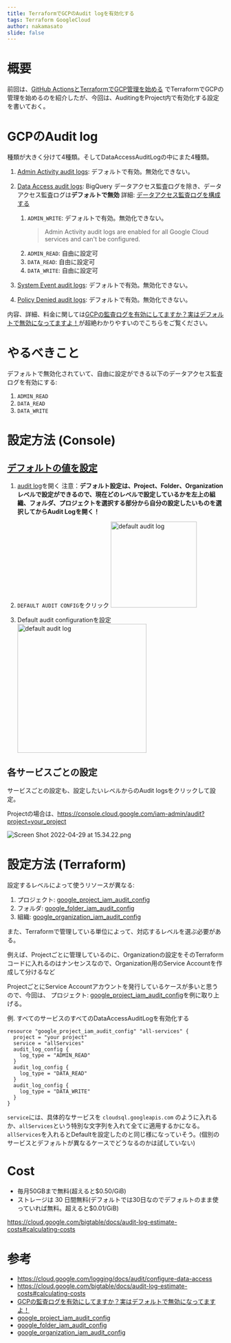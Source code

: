 ```yaml
---
title: TerraformでGCPのAudit logを有効化する
tags: Terraform GoogleCloud
author: nakamasato
slide: false
---
```

# 概要

前回は、[GitHub ActionsとTerraformでGCP管理を始める](https://qiita.com/nakamasato/items/fcd52b675419bd2d34d9) でTerraformでGCPの管理を始めるのを紹介したが、今回は、AuditingをProject内で有効化する設定を書いておく。

# GCPのAudit log

種類が大きく分けて4種類。そしてDataAccessAuditLogの中にまた4種類。

1. [Admin Activity audit logs](https://cloud.google.com/logging/docs/audit#admin-activity): デフォルトで有効。無効化できない。
1. [Data Access audit logs](https://cloud.google.com/logging/docs/audit#data-access): BigQuery データアクセス監査ログを除き、データアクセス監査ログは**デフォルトで無効** 詳細: [データアクセス監査ログを構成する](https://cloud.google.com/logging/docs/audit/configure-data-access)
    1. `ADMIN_WRITE`: デフォルトで有効。無効化できない。
        > Admin Activity audit logs are enabled for all Google Cloud services and can't be configured.
    1. `ADMIN_READ`: 自由に設定可
    1. `DATA_READ`: 自由に設定可
    1. `DATA_WRITE`: 自由に設定可

1. [System Event audit logs](https://cloud.google.com/logging/docs/audit#system-event): デフォルトで有効。無効化できない。
1. [Policy Denied audit logs](https://cloud.google.com/logging/docs/audit#policy_denied): デフォルトで有効。無効化できない。

内容、詳細、料金に関しては[GCPの監査ログを有効にしてますか？実はデフォルトで無効になってますよ！](https://zenn.dev/nekoshita/articles/9fdfec20ed122b)が超絶わかりやすいのでこちらをご覧ください。

# やるべきこと
デフォルトで無効化されていて、自由に設定ができる以下のデータアクセス監査ログを有効にする:
1. `ADMIN_READ`
1. `DATA_READ`
1. `DATA_WRITE`

# 設定方法 (Console)

## [デフォルトの値を設定](https://cloud.google.com/logging/docs/audit/configure-data-access#config-console-default)


1. [audit log](https://console.cloud.google.com/iam-admin/audit/)を開く
    注意：**デフォルト設定は、Project、Folder、Organizationレベルで設定ができるので、現在どのレベルで設定しているかを左上の組織、フォルダ、プロジェクトを選択する部分から自分の設定したいものを選択してからAudit Logを開く！**
1. `DEFAULT AUDIT CONFIG`をクリック
    <img width="200" alt="default audit log" src="https://qiita-image-store.s3.ap-northeast-1.amazonaws.com/0/7059/2b4748b9-4d2e-fad5-5122-123a74bf9779.png">

1. Default audit configurationを設定
    <img width="300" alt="default audit log" src="https://qiita-image-store.s3.ap-northeast-1.amazonaws.com/0/7059/cc140d5d-987e-64a2-0813-2e5b6a263156.png">


## 各サービスごとの設定

サービスごとの設定も、設定したいレベルからのAudit logsをクリックして設定。

Projectの場合は、https://console.cloud.google.com/iam-admin/audit?project=your_project


![Screen Shot 2022-04-29 at 15.34.22.png](https://qiita-image-store.s3.ap-northeast-1.amazonaws.com/0/7059/5edf2085-4197-69cc-41f0-6036b038b245.png)



# 設定方法 (Terraform)

設定するレベルによって使うリソースが異なる:
1. プロジェクト: [google_project_iam_audit_config](https://registry.terraform.io/providers/hashicorp/google/latest/docs/resources/google_project_iam#google_project_iam_audit_config)
1. フォルダ: [google_folder_iam_audit_config](https://registry.terraform.io/providers/hashicorp/google/latest/docs/resources/google_folder_iam#google_folder_iam_audit_config)
1. 組織: [google_organization_iam_audit_config](https://registry.terraform.io/providers/hashicorp/google/latest/docs/resources/google_organization_iam#google_organization_iam_audit_config)

また、Terraformで管理している単位によって、対応するレベルを選ぶ必要がある。

例えば、Projectごとに管理しているのに、Organizationの設定をそのTerraformコードに入れるのはナンセンスなので、Organization用のService Accountを作成して分けるなど

ProjectごとにService Accountアカウントを発行しているケースが多いと思うので、今回は、 プロジェクト: [google_project_iam_audit_config](https://registry.terraform.io/providers/hashicorp/google/latest/docs/resources/google_project_iam#google_project_iam_audit_config)を例に取り上げる。

例. すべてのサービスのすべてのDataAccessAuditLogを有効化する

```hcl
resource "google_project_iam_audit_config" "all-services" {
  project = "your project"
  service = "allServices"
  audit_log_config {
    log_type = "ADMIN_READ"
  }
  audit_log_config {
    log_type = "DATA_READ"
  }
  audit_log_config {
    log_type = "DATA_WRITE"
  }
}
```

`service`には、具体的なサービスを `cloudsql.googleapis.com` のように入れるか、`allServices`という特別な文字列を入れて全てに適用するかになる。`allServices`を入れるとDefaultを設定したのと同じ様になっていそう。(個別のサービスとデフォルトが異なるケースでどうなるのかは試していない)

# Cost

- 毎月50GBまで無料(超えると$0.50/GiB)
- ストレージは 30 日間無料(デフォルトでは30日なのでデフォルトのまま使っていれば無料。超えると$0.01/GiB)

https://cloud.google.com/bigtable/docs/audit-log-estimate-costs#calculating-costs

# 参考
- https://cloud.google.com/logging/docs/audit/configure-data-access
- https://cloud.google.com/bigtable/docs/audit-log-estimate-costs#calculating-costs
- [GCPの監査ログを有効にしてますか？実はデフォルトで無効になってますよ！](https://zenn.dev/nekoshita/articles/9fdfec20ed122b)
- [google_project_iam_audit_config](https://registry.terraform.io/providers/hashicorp/google/latest/docs/resources/google_project_iam#google_project_iam_audit_config)
- [google_folder_iam_audit_config](https://registry.terraform.io/providers/hashicorp/google/latest/docs/resources/google_folder_iam#google_folder_iam_audit_config)
- [google_organization_iam_audit_config](https://registry.terraform.io/providers/hashicorp/google/latest/docs/resources/google_organization_iam#google_organization_iam_audit_config)

